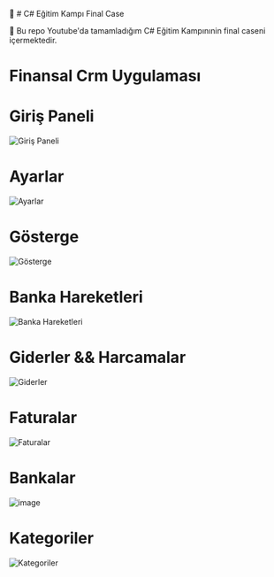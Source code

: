 🌟 # C# Eğitim Kampı Final Case



📢 Bu repo Youtube'da tamamladığım C# Eğitim Kampınınin final caseni içermektedir.


 
# Finansal Crm Uygulaması


# Giriş Paneli

![Giriş Paneli](https://github.com/user-attachments/assets/1fb845dc-f7b2-42d0-99e2-873af9eea13f)



# Ayarlar

![Ayarlar](https://github.com/user-attachments/assets/be41b81e-b75b-4c52-8eda-fd133c9b9394)



# Gösterge

![Gösterge](https://github.com/user-attachments/assets/5790b796-38e4-4685-83f7-29f8e9dc9bae)


# Banka Hareketleri

![Banka Hareketleri](https://github.com/user-attachments/assets/db5d4f25-be90-4c0e-959b-d0e6861fa5cc)


# Giderler && Harcamalar


![Giderler](https://github.com/user-attachments/assets/abd3ae97-f50f-4fe3-a4a2-103ca6f8f4e5)


# Faturalar

![Faturalar](https://github.com/user-attachments/assets/a500204d-4765-429c-b3ac-94900ef1d698)


# Bankalar

![image](https://github.com/user-attachments/assets/5a2471fb-3709-4209-8607-cabafc154fbf)


# Kategoriler

![Kategoriler](https://github.com/user-attachments/assets/dc97d1b7-d34c-45a4-8df4-5b39a5ec89e4)


